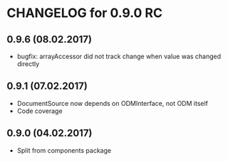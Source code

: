 CHANGELOG for 0.9.0 RC
======================

0.9.6 (08.02.2017)
-----
* bugfix: arrayAccessor did not track change when value was changed directly

0.9.1 (07.02.2017)
-----
* DocumentSource now depends on ODMInterface, not ODM itself
* Code coverage

0.9.0 (04.02.2017)
-----
* Split from components package
